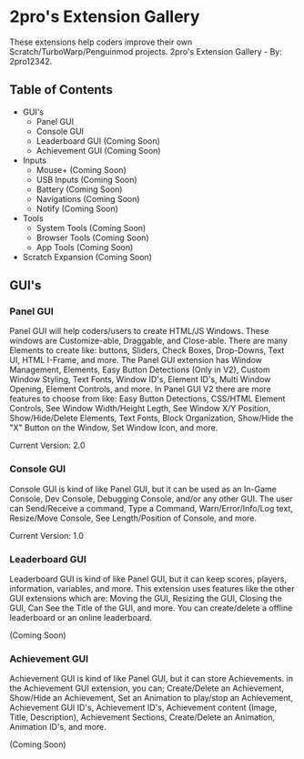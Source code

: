# 2pro's Extension Gallery
These extensions help coders improve their own Scratch/TurboWarp/Penguinmod projects. 
2pro's Extension Gallery - By: 2pro12342. 

## Table of Contents 

- GUI's
  - Panel GUI
  - Console GUI
  - Leaderboard GUI (Coming Soon)
  - Achievement GUI (Coming Soon)
- Inputs
  - Mouse+ (Coming Soon)
  - USB Inputs (Coming Soon)
  - Battery (Coming Soon)
  - Navigations (Coming Soon)
  - Notify (Coming Soon)
- Tools
  - System Tools (Coming Soon)
  - Browser Tools (Coming Soon)
  - App Tools (Coming Soon)
- Scratch Expansion (Coming Soon)

## GUI's

### Panel GUI
Panel GUI will help coders/users to create HTML/JS Windows. These windows are Customize-able, Draggable, and Close-able. There are many Elements to create like: buttons, Sliders, Check Boxes, Drop-Downs, Text UI, HTML I-Frame, and more. The Panel GUI extension has Window Management, Elements, Easy Button Detections (Only in V2), Custom Window Styling, Text Fonts, Window ID's, Element ID's, Multi Window Opening, Element Controls, and more. In Panel GUI V2 there are more features to choose from like: Easy Button Detections, CSS/HTML Element Controls, See Window Width/Height Legth, See Window X/Y Position, Show/Hide/Delete Elements, Text Fonts, Block Organization, Show/Hide the "X" Button on the Window, Set Window Icon, and more. 

Current Version: 2.0

### Console GUI 
Console GUI is kind of like Panel GUI, but it can be used as an In-Game Console, Dev Console, Debugging Console, and/or any other GUI. The user can Send/Receive a command, Type a Command, Warn/Error/Info/Log text, Resize/Move Console, See Length/Position of Console, and more. 

Current Version: 1.0 

### Leaderboard GUI 
Leaderboard GUI is kind of like Panel GUI, but it can keep scores, players, information, variables, and more. This extension uses features like the other GUI extensions which are: Moving the GUI, Resizing the GUI, Closing the GUI, Can See the Title of the GUI, and more. You can create/delete a offline leaderboard or an online leaderboard.  

(Coming Soon)

### Achievement GUI 
Achievement GUI is kind of like Panel GUI, but it can store Achievements. in the Achievement GUI extension, you can; Create/Delete an Achievement, Show/Hide an Achievement, Set an Animation to play/stop an Achievement, Achievement GUI ID's, Achievement ID's, Achievement content (Image, Title, Description), Achievement Sections, Create/Delete an Animation, Animation ID's, and more. 

(Coming Soon)

